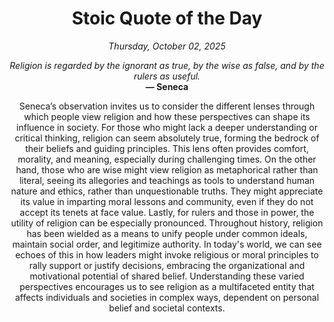 <h1 align="center">Stoic Quote of the Day</h1>
<p align="center"><em><!--START_SECTION:current-date-->
Thursday, October 02, 2025
<!--END_SECTION:current-date--></em></p>
<p align="center">
    <em><!--START_SECTION:quote-text-->
Religion is regarded by the ignorant as true, by the wise as false, and by the rulers as useful.
<!--END_SECTION:quote-text--></em><br>
    <strong>— <!--START_SECTION:quote-author-->
Seneca
<!--END_SECTION:quote-author--></strong>
</p>

<p align="center" style="max-width:600px;margin:0 auto;">
<!--START_SECTION:quote-interpretation-->
Seneca’s observation invites us to consider the different lenses through which people view religion and how these perspectives can shape its influence in society. For those who might lack a deeper understanding or critical thinking, religion can seem absolutely true, forming the bedrock of their beliefs and guiding principles. This lens often provides comfort, morality, and meaning, especially during challenging times. On the other hand, those who are wise might view religion as metaphorical rather than literal, seeing its allegories and teachings as tools to understand human nature and ethics, rather than unquestionable truths. They might appreciate its value in imparting moral lessons and community, even if they do not accept its tenets at face value. Lastly, for rulers and those in power, the utility of religion can be especially pronounced. Throughout history, religion has been wielded as a means to unify people under common ideals, maintain social order, and legitimize authority. In today's world, we can see echoes of this in how leaders might invoke religious or moral principles to rally support or justify decisions, embracing the organizational and motivational potential of shared belief. Understanding these varied perspectives encourages us to see religion as a multifaceted entity that affects individuals and societies in complex ways, dependent on personal belief and societal contexts.
<!--END_SECTION:quote-interpretation-->
</p>
